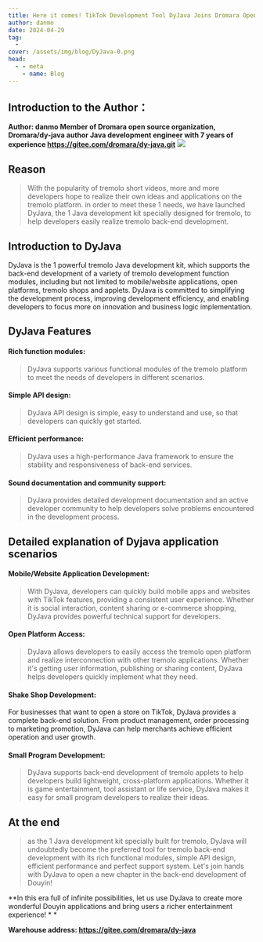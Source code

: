 ```yaml
---
title: Here it comes! TikTok Development Tool DyJava Joins Dromara Open Source Community
author: danmo
date: 2024-04-29
tag:
  - 
cover: /assets/img/blog/DyJava-0.png
head:
  - - meta
    - name: Blog
---
```


## Introduction to the Author：

**Author: danmo
Member of Dromara open source organization, Dromara/dy-java author
Java development engineer with 7 years of experience
https://gitee.com/dromara/dy-java.git**
**![](/assets/img/blog/DyJava-0.png)**

## Reason

> With the popularity of tremolo short videos, more and more developers hope to realize their own ideas and applications on the tremolo platform.
> in order to meet these 1 needs, we have launched DyJava, the 1 Java development kit specially designed for tremolo, to help developers easily realize tremolo back-end development.

## Introduction to DyJava

DyJava is the 1 powerful tremolo Java development kit, which supports the back-end development of a variety of tremolo development function modules, including but not limited to mobile/website applications, open platforms, tremolo shops and applets.
DyJava is committed to simplifying the development process, improving development efficiency, and enabling developers to focus more on innovation and business logic implementation.

## DyJava Features

#### Rich function modules:

> DyJava supports various functional modules of the tremolo platform to meet the needs of developers in different scenarios.

#### Simple API design:

> DyJava API design is simple, easy to understand and use, so that developers can quickly get started.

#### Efficient performance:

> DyJava uses a high-performance Java framework to ensure the stability and responsiveness of back-end services.

#### Sound documentation and community support:

> DyJava provides detailed development documentation and an active developer community to help developers solve problems encountered in the development process.

## Detailed explanation of Dyjava application scenarios

#### Mobile/Website Application Development:

> With DyJava, developers can quickly build mobile apps and websites with TikTok features, providing a consistent user experience. Whether it is social interaction, content sharing or e-commerce shopping, DyJava provides powerful technical support for developers.

#### Open Platform Access:

> DyJava allows developers to easily access the tremolo open platform and realize interconnection with other tremolo applications. Whether it's getting user information, publishing or sharing content, DyJava helps developers quickly implement what they need.

#### Shake Shop Development:

For businesses that want to open a store on TikTok, DyJava provides a complete back-end solution. From product management, order processing to marketing promotion, DyJava can help merchants achieve efficient operation and user growth.

#### Small Program Development:

> DyJava supports back-end development of tremolo applets to help developers build lightweight, cross-platform applications. Whether it is game entertainment, tool assistant or life service, DyJava makes it easy for small program developers to realize their ideas.

## At the end

> as the 1 Java development kit specially built for tremolo, DyJava will undoubtedly become the preferred tool for tremolo back-end development with its rich functional modules, simple API design, efficient performance and perfect support system. Let's join hands with DyJava to open a new chapter in the back-end development of Douyin!

**In this era full of infinite possibilities, let us use DyJava to create more wonderful Douyin applications and bring users a richer entertainment experience! * *

**Warehouse address: https://gitee.com/dromara/dy-java**